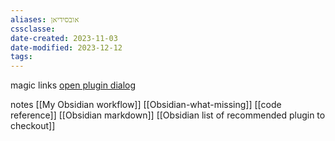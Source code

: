 ```yaml
---
aliases: אובסידיאן
cssclasse: 
date-created: 2023-11-03
date-modified: 2023-12-12
tags: 
---
```

magic links
[open plugin dialog](obsidian://show-plugin?id=obsidian-linter)

notes
[[My Obsidian workflow]]
[[Obsidian-what-missing]]
[[code reference]]
[[Obsidian markdown]]
[[Obsidian list of recommended plugin to checkout]]
